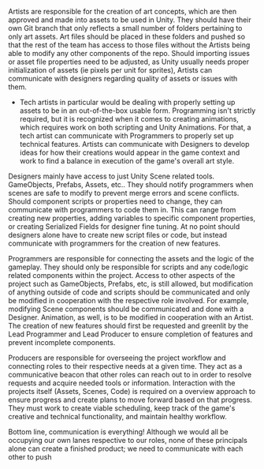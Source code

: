 Artists are responsible for the creation of art concepts, which are then approved and made into assets to be used in Unity. They should have their own Git branch that only reflects a small number of folders pertaining to only art assets. Art files should be placed in these folders and pushed so that the rest of the team has access to those files without the Artists being able to modify any other components of the repo. Should importing issues or asset file properties need to be adjusted, as Unity usually needs proper initialization of assets (ie pixels per unit for sprites), Artists can communicate with designers regarding quality of assets or issues with them.
- Tech artists in particular would be dealing with properly setting up assets to be in an out-of-the-box usable form. Programming isn't strictly required, but it is recognized when it comes to creating animations, which requires work on both scripting and Unity Animations. For that, a tech artist can communicate with Programmers to properly set up technical features.
Artists can communicate with Designers to develop ideas for how their creations would appear in the game context and work to find a balance in execution of the game's overall art style.

Designers mainly have access to just Unity Scene related tools. GameObjects, Prefabs, Assets, etc.. They should notify programmers when scenes are safe to modify to prevent merge errors and scene conflicts. Should component scripts or properties need to change, they can communicate with programmers to code them in. This can range from creating new properties, adding variables to specific component properties, or creating Serialized Fields for designer fine tuning. At no point should designers alone have to create new script files or code, but instead communicate with programmers for the creation of new features.

Programmers are responsible for connecting the assets and the logic of the gameplay. They should only be responsible for scripts and any code/logic related components within the project. Access to other aspects of the project such as GameObjects, Prefabs, etc, is still allowed, but modification of anything outside of code and scripts should be communicated and only be modified in cooperation with the respective role involved. For example, modifying Scene components should be communicated and done with a Designer. Animation, as well, is to be modified in cooperation with an Artist. The creation of new features should first be requested and greenlit by the Lead Programmer and Lead Producer to ensure completion of features and prevent incomplete components.

Producers are responsible for overseeing the project workflow and connecting roles to their respective needs at a given time. They act as a communicative beacon that other roles can reach out to in order to resolve requests and acquire needed tools or information. Interaction with the projects itself (Assets, Scenes, Code) is required on a overview approach to ensure progress and create plans to move forward based on that progress. They must work to create viable scheduling, keep track of the game's creative and technical functionality, and maintain healthy workflow.

Bottom line, communication is everything! Although we would all be occupying our own lanes respective to our roles, none of these principals alone can create a finished product; we need to communicate with each other to push 